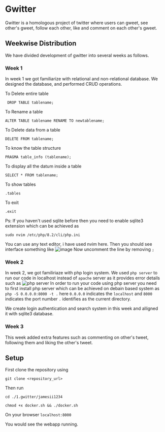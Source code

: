# Gwitter
Gwitter is a homologous project of twitter where users can gweet, see other's gweet, follow each other, like and comment on each other's gweet.

## Weekwise Distribution

We have divided development of gwitter into several weeks as follows.
### Week 1

In week 1 we got familiarize with relational and non-relational database. We designed the database, and performed CRUD operations.

To Delete entire table

``` DROP TABLE tablename;```

To Rename a table 

```ALTER TABLE tablename RENAME TO newtablename;```

To Delete data from a  table

```DELETE FROM tablename;```

To know the table structure

```PRAGMA table_info (tablename);```

To display all the datum inside a table

```SELECT * FROM tablename;```

To show tables

```.tables```

To exit

```.exit```

Ps:
If you haven't used sqlite before then you need to enable sqlite3 extension which can be achieved as

``` sudo nvim /etc/php/8.2/cli/php.ini ```

You can use any text editor, i have used nvim here.
Then you should see interface something like
![image](./assets/extension.png)
Now uncomment the line by removing `;`

### Week 2

In week 2, we got familiriaze with php login system. We used `php server` to run our code in localhost instead of `apache` server as it provides error details such as
![php server](./assets/php%20server.png)
In order to run your code using php server you need to first install php server which can be achieved on debain based system as
`php -S 0.0.0.0:8000 -t .`
here `0.0.0.0` indicates the `localhost` and `8000` indicates the port number `.` identifies as the current directory.

We create login authentication and search system in this week and alligned it with sqlite3 database.

### Week 3

This week added extra features such as commenting on other's tweet, following them and liking the other's tweet.

## Setup

First clone the repository using

``` git clone <repository_url> ```

Then run

```cd ./1.gwitter/jamesii1234```

```chmod +x docker.sh && ./docker.sh```

On your browser
```localhost:8000```

You would see the webapp running.


